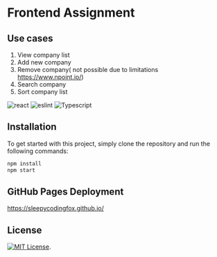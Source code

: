# Frontend Assignment

## Use cases
1. View company list
2. Add new company
3. Remove company( not possible due to limitations https://www.npoint.io/)
4. Search company
5. Sort company list

![react](https://img.shields.io/badge/React-20232A?style=for-the-badge&logo=react&logoColor=61DAFB)
![eslint](https://img.shields.io/badge/eslint-3A33D1?style=for-the-badge&logo=eslint&logoColor=white)
![Typescript](https://img.shields.io/badge/TypeScript-007ACC?style=for-the-badge&logo=typescript&logoColor=white)



## Installation

To get started with this project, simply clone the repository and run the following commands:

```bash
npm install
npm start
```

##  GitHub Pages Deployment

 https://sleepycodingfox.github.io/


##  License

[![MIT License](https://img.shields.io/badge/License-MIT-green.svg)](https://choosealicense.com/licenses/mit/).
